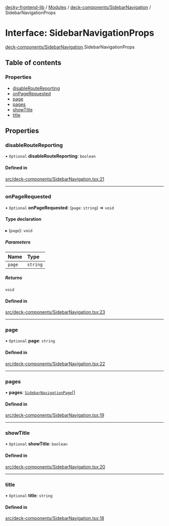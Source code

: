 [decky-frontend-lib](../README.md) / [Modules](../modules.md) / [deck-components/SidebarNavigation](../modules/deck_components_SidebarNavigation.md) / SidebarNavigationProps

# Interface: SidebarNavigationProps

[deck-components/SidebarNavigation](../modules/deck_components_SidebarNavigation.md).SidebarNavigationProps

## Table of contents

### Properties

- [disableRouteReporting](deck_components_SidebarNavigation.SidebarNavigationProps.md#disableroutereporting)
- [onPageRequested](deck_components_SidebarNavigation.SidebarNavigationProps.md#onpagerequested)
- [page](deck_components_SidebarNavigation.SidebarNavigationProps.md#page)
- [pages](deck_components_SidebarNavigation.SidebarNavigationProps.md#pages)
- [showTitle](deck_components_SidebarNavigation.SidebarNavigationProps.md#showtitle)
- [title](deck_components_SidebarNavigation.SidebarNavigationProps.md#title)

## Properties

### disableRouteReporting

• `Optional` **disableRouteReporting**: `boolean`

#### Defined in

[src/deck-components/SidebarNavigation.tsx:21](https://github.com/SteamDeckHomebrew/decky-frontend-lib/blob/789e163/src/deck-components/SidebarNavigation.tsx#L21)

___

### onPageRequested

• `Optional` **onPageRequested**: (`page`: `string`) => `void`

#### Type declaration

▸ (`page`): `void`

##### Parameters

| Name | Type |
| :------ | :------ |
| `page` | `string` |

##### Returns

`void`

#### Defined in

[src/deck-components/SidebarNavigation.tsx:23](https://github.com/SteamDeckHomebrew/decky-frontend-lib/blob/789e163/src/deck-components/SidebarNavigation.tsx#L23)

___

### page

• `Optional` **page**: `string`

#### Defined in

[src/deck-components/SidebarNavigation.tsx:22](https://github.com/SteamDeckHomebrew/decky-frontend-lib/blob/789e163/src/deck-components/SidebarNavigation.tsx#L22)

___

### pages

• **pages**: [`SidebarNavigationPage`](deck_components_SidebarNavigation.SidebarNavigationPage.md)[]

#### Defined in

[src/deck-components/SidebarNavigation.tsx:19](https://github.com/SteamDeckHomebrew/decky-frontend-lib/blob/789e163/src/deck-components/SidebarNavigation.tsx#L19)

___

### showTitle

• `Optional` **showTitle**: `boolean`

#### Defined in

[src/deck-components/SidebarNavigation.tsx:20](https://github.com/SteamDeckHomebrew/decky-frontend-lib/blob/789e163/src/deck-components/SidebarNavigation.tsx#L20)

___

### title

• `Optional` **title**: `string`

#### Defined in

[src/deck-components/SidebarNavigation.tsx:18](https://github.com/SteamDeckHomebrew/decky-frontend-lib/blob/789e163/src/deck-components/SidebarNavigation.tsx#L18)
